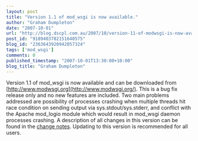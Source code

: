 ```yaml
---
layout: post
title: "Version 1.1 of mod_wsgi is now available."
author: "Graham Dumpleton"
date: "2007-10-01"
url: "http://blog.dscpl.com.au/2007/10/version-11-of-modwsgi-is-now-available.html"
post_id: "9189403782151640575"
blog_id: "2363643920942057324"
tags: ['mod_wsgi']
comments: 0
published_timestamp: "2007-10-01T13:30:00+10:00"
blog_title: "Graham Dumpleton"
---
```


Version 1.1 of mod\_wsgi is now available and can be downloaded from [http://www.modwsgi.org](http://www.modwsgi.org/). This is a bug fix release only and no new features are included. Two main problems addressed are possibility of processes crashing when multiple threads hit race condition on sending output via sys.stdout/sys.stderr, and conflict with the Apache mod\_logio module which would result in mod\_wsgi daemon processes crashing. A description of all changes in this version can be found in the [change notes](http://code.google.com/p/modwsgi/wiki/ChangesInVersion0101). Updating to this version is recommended for all users.